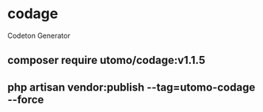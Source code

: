 # codage
Codeton Generator

## composer require utomo/codage:v1.1.5

## php artisan vendor:publish --tag=utomo-codage --force